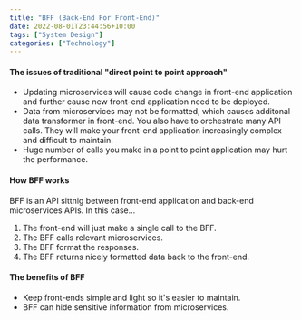 ```yaml
---
title: "BFF (Back-End For Front-End)"
date: 2022-08-01T23:44:56+10:00
tags: ["System Design"]
categories: ["Technology"]
---
```


#### **The issues of traditional "direct point to point approach"**

- Updating microservices will cause code change in front-end application and further cause new front-end application need to be deployed.
- Data from microservices may not be formatted, which causes additonal data transformer in front-end. You also have to orchestrate many API calls. They will make your front-end application increasingly complex and difficult to maintain.
- Huge number of calls you make in a point to point application may hurt the performance.

#### **How BFF works**

BFF is an API sittnig between front-end application and back-end microservices APIs. In this case...

1. The front-end will just make a single call to the BFF.
2. The BFF calls relevant microservices.
3. The BFF format the responses.
4. The BFF returns nicely formatted data back to the front-end.

#### **The benefits of BFF**

- Keep front-ends simple and light so it's easier to maintain.
- BFF can hide sensitive information from microservices.
